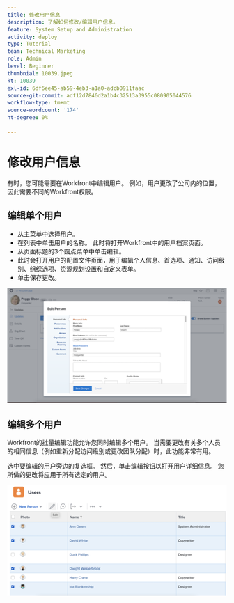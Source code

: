 ```yaml
---
title: 修改用户信息
description: 了解如何修改/编辑用户信息。
feature: System Setup and Administration
activity: deploy
type: Tutorial
team: Technical Marketing
role: Admin
level: Beginner
thumbnial: 10039.jpeg
kt: 10039
exl-id: 6df6ee45-ab59-4eb3-a1a0-adcb0911faac
source-git-commit: adf12d7846d2a1b4c32513a3955c080905044576
workflow-type: tm+mt
source-wordcount: '174'
ht-degree: 0%

---
```


# 修改用户信息

有时，您可能需要在Workfront中编辑用户。 例如，用户更改了公司内的位置，因此需要不同的Workfront权限。

## 编辑单个用户

* 从主菜单中选择用户。
* 在列表中单击用户的名称。 此时将打开Workfront中的用户档案页面。
* 从页面标题的3个圆点菜单中单击编辑。
* 此时会打开用户的配置文件页面，用于编辑个人信息、首选项、通知、访问级别、组织选项、资源规划设置和自定义表单。
* 单击保存更改。


![[!DNL Edit Person] 窗口](assets/mod_01.png)

## 编辑多个用户

Workfront的批量编辑功能允许您同时编辑多个用户。 当需要更改有关多个人员的相同信息（例如重新分配访问级别或更改团队分配）时，此功能非常有用。

选中要编辑的用户旁边的复选框。 然后，单击编辑按钮以打开用户详细信息。 您所做的更改将应用于所有选定的用户。


![[!DNL Edit Person] 窗口](assets/mod_02.png)
